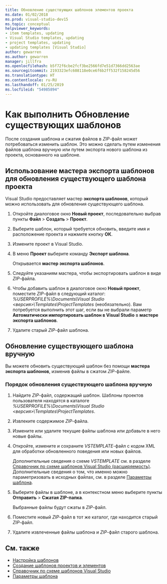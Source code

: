 ```yaml
---
title: Обновление существующих шаблонов элементов проекта
ms.date: 01/02/2018
ms.prod: visual-studio-dev15
ms.topic: conceptual
helpviewer_keywords:
- item templates, updating
- Visual Studio templates, updating
- project templates, updating
- updating templates [Visual Studio]
author: gewarren
ms.author: gewarren
manager: jillfra
ms.openlocfilehash: b5f72f6cbe2fcf3be2566fd7e51d7366dd2563ae
ms.sourcegitcommit: 2193323efc608118e0ce6f6b2ff532f158245d56
ms.translationtype: HT
ms.contentlocale: ru-RU
ms.lasthandoff: 01/25/2019
ms.locfileid: "54985894"
---
```

# <a name="how-to-update-existing-templates"></a>Как выполнить Обновление существующих шаблонов

После создания шаблона и сжатия файлов в *ZIP*-файл может потребоваться изменить шаблон. Это можно сделать путем изменения файлов шаблона вручную или путем экспорта нового шаблона из проекта, основанного на шаблоне.

## <a name="using-the-export-template-wizard-to-update-an-existing-project-template"></a>Использование мастера экспорта шаблонов для обновления существующего шаблона проекта

Visual Studio предоставляет мастер **экспорта шаблонов**, который можно использовать для обновления существующего шаблона.

1. Откройте диалоговое окно **Новый проект**, последовательно выбрав пункты **Файл** > **Создать** > **Проект**.

1. Выберите шаблон, который требуется обновить, введите имя и расположение проекта и нажмите кнопку **ОК**.

1. Измените проект в Visual Studio.

1. В меню **Проект** выберите команду **Экспорт шаблона**.

    Открывается **мастер экспорта шаблонов**.

1. Следуйте указаниям мастера, чтобы экспортировать шаблон в виде *ZIP*-файла.

1. Чтобы добавить шаблон в диалоговое окно **Новый проект**, поместите *ZIP*-файл в следующий каталог: *%USERPROFILE%\Documents\Visual Studio \<версия\>\Templates\ProjectTemplates* (необязательно). Вам потребуется выполнить этот шаг, если вы не выбрали параметр **Автоматически импортировать шаблон в Visual Studio** в **мастере экспорта шаблонов**.

1. Удалите старый *ZIP*-файл шаблона.

## <a name="manually-update-an-existing-template"></a>Обновление существующего шаблона вручную

Вы можете обновить существующий шаблон без помощи **мастера экспорта шаблонов**, изменив файлы в сжатом *ZIP*-файле.

### <a name="to-manually-update-an-existing-template"></a>Порядок обновления существующего шаблона вручную

1. Найдите *ZIP*-файл, содержащий шаблон. Шаблоны проектов пользователя находятся в каталоге *%USERPROFILE%\Documents\Visual Studio \<версия\>\Templates\ProjectTemplates*.

1. Извлеките содержимое *ZIP*-файла.

1. Измените или удалите текущие файлы шаблона или добавьте в него новые файлы.

1. Откройте, измените и сохраните *VSTEMPLATE*-файл с кодом XML для обработки обновленного поведения или новых файлов.

    Дополнительные сведения о схеме *VSTEMPLATE* см. в разделе [Справочник по схеме шаблонов Visual Studio (расширяемость)](../extensibility/visual-studio-template-schema-reference.md). Дополнительные сведения о том, что именно можно параметризовать в исходных файлах, см. в разделе [Параметры шаблона](../ide/template-parameters.md).

1. Выберите файлы в шаблоне, а в контекстном меню выберите пункты **Отправить** > **Сжатая ZIP-папка**.

    Выбранные файлы будут сжаты в *ZIP*-файл.

1. Поместите новый *ZIP*-файл в тот же каталог, где находится старый *ZIP*-файл.

1. Удалите извлеченные файлы шаблона и *ZIP*-файл старого шаблона.

## <a name="see-also"></a>См. также

- [Настройка шаблонов](../ide/customizing-project-and-item-templates.md)
- [Создание шаблонов проектов и элементов](../ide/creating-project-and-item-templates.md)
- [Справочник по схеме шаблонов Visual Studio](../extensibility/visual-studio-template-schema-reference.md)
- [Параметры шаблона](../ide/template-parameters.md)